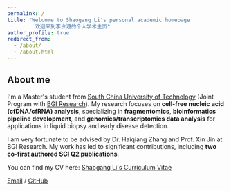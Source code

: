 ```yaml
---
permalink: /
title: "Welcome to Shaogang Li's personal academic homepage
         欢迎来到李少港的个人学术主页"
author_profile: true
redirect_from: 
  - /about/
  - /about.html
---
```

## About me

I'm a Master's student from [South China University of Technology](https://www.scut.edu.cn/en/) (Joint Program with [BGI Research](https://en.genomics.cn/)). My research focuses on **cell-free nucleic acid (cfDNA/cfRNA) analysis**, specializing in **fragmentomics**, **bioinformatics pipeline development**, and **genomics/transcriptomics data analysis** for applications in liquid biopsy and early disease detection.

I am very fortunate to be advised by Dr. Haiqiang Zhang and Prof. Xin Jin at BGI Research. My work has led to significant contributions, including **two co-first authored SCI Q2 publications**.

You can find my CV here: [Shaogang Li's Curriculum Vitae](https://alfredlsg.github.io/ShaogangLi/files/ShaogangLi-CV-2025.pdf)

[Email](mailto:li.shaogang97@gmail.com) / [GitHub](https://alfredlsg.github.io/Shaogang.Li/) 
